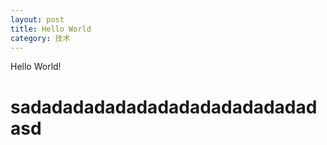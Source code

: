 ```yaml
---
layout: post
title: Hello World
category: 技术
---
```

Hello World!
<h1>sadadadadadadadadadadadadadadasd</h1>
